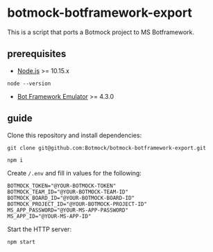 # botmock-botframework-export

This is a script that ports a Botmock project to MS Botframework.

## prerequisites

- [Node.js](https://nodejs.org/en/) >= 10.15.x

```shell
node --version
```

- [Bot Framework Emulator](https://github.com/Microsoft/BotFramework-Emulator/blob/master/README.md) >= 4.3.0

## guide

Clone this repository and install dependencies:

```shell
git clone git@github.com:Botmock/botmock-botframework-export.git

npm i
```

Create `/.env` and fill in values for the following:

```shell
BOTMOCK_TOKEN="@YOUR-BOTMOCK-TOKEN"
BOTMOCK_TEAM_ID="@YOUR-BOTMOCK-TEAM-ID"
BOTMOCK_BOARD_ID="@YOUR-BOTMOCK-BOARD-ID"
BOTMOCK_PROJECT_ID="@YOUR-BOTMOCK-PROJECT-ID"
MS_APP_PASSWORD="@YOUR-MS-APP-PASSWORD"
MS_APP_ID="@YOUR-MS-APP-ID"
```

Start the HTTP server:

```shell
npm start
```

